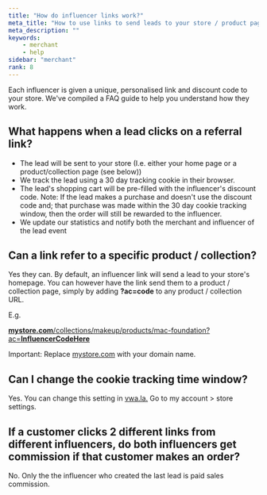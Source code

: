 ```yaml
---
title: "How do influencer links work?"
meta_title: "How to use links to send leads to your store / product pages"
meta_description: ""
keywords:
    - merchant
    - help
sidebar: "merchant"
rank: 8
---
```


Each influencer is given a unique, personalised link and discount code to your store. We've compiled a FAQ guide to help you understand how they work.

## What happens when a lead clicks on a referral link?

-  The lead will be sent to your store (I.e. either your home page or a product/collection page (see below))
-  We track the lead using a 30 day tracking cookie in their browser.
-  The lead's shopping cart will be pre-filled with the influencer's discount code. Note: If the lead makes a purchase and doesn't use the discount code and; that purchase was made within the 30 day cookie tracking window, then the order will still be rewarded to the influencer.
-  We update our statistics and notify both the merchant and influencer of the lead event

## Can a link refer to a specific product / collection?

Yes they can. By default, an influencer link will send a lead to your store's homepage. You can however have the link send them to a product / collection page, simply by adding **?ac=code** to any product / collection URL.  
  
E.g.

[**mystore.com**/collections/makeup/products/mac-foundation?ac=**InfluencerCodeHere**](http://mystore.com/collections/makeup/products/mac-foundation?ac=InfluencerCodeHere) 

Important: Replace [mystore.com](http://mystore.com) with your domain name.

## Can I change the cookie tracking time window?

Yes. You can change this setting in [vwa.la.](https://vwa.la) Go to my account > store settings.

## If a customer clicks 2 different links from different influencers, do both influencers get commission if that customer makes an order?

No. Only the the influencer who created the last lead is paid sales commission.